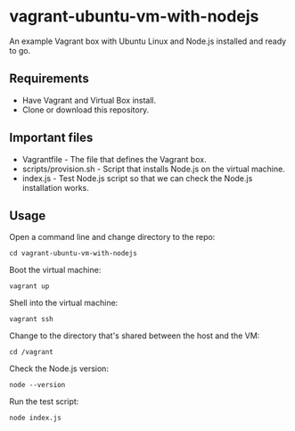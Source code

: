 # vagrant-ubuntu-vm-with-nodejs

An example Vagrant box with Ubuntu Linux and Node.js installed and ready to go.

## Requirements

- Have Vagrant and Virtual Box install.
- Clone or download this repository.

## Important files

- Vagrantfile - The file that defines the Vagrant box.
- scripts/provision.sh - Script that installs Node.js on the virtual machine.
- index.js - Test Node.js script so that we can check the Node.js installation works.

## Usage

Open a command line and change directory to the repo:

    cd vagrant-ubuntu-vm-with-nodejs

Boot the virtual machine:

    vagrant up

Shell into the virtual machine:

    vagrant ssh

Change to the directory that's shared between the host and the VM:

    cd /vagrant

Check the Node.js version:

    node --version

Run the test script:

    node index.js



